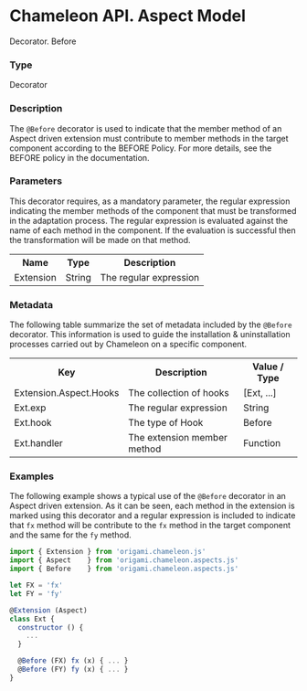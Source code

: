 # Chameleon API. Aspect Model

<p class="lead">Decorator. Before</p>

### Type

Decorator

### Description

The `@Before` decorator is used to indicate that the member method of an Aspect driven extension must contribute to member methods in the target component according to the BEFORE Policy. For more details, see the BEFORE policy in the documentation.

### Parameters

This decorator requires, as a mandatory parameter, the regular expression indicating the member methods of the component that must be transformed in the adaptation process. The regular expression is evaluated against the name of each method in the component. If the evaluation is successful then the transformation will be made on that method.

<table>
  <tr>
    <th>Name</th>
    <th>Type</th>
    <th>Description</th>
  </tr>
  <tr>
    <td>Extension</td>
    <td>String</td>
    <td>The regular expression</td>
  </tr>
</table>


### Metadata

The following table summarize the set of metadata included by the `@Before` decorator. This information is used to guide the installation & uninstallation processes carried out by Chameleon on a specific component.

<table>
  <tr>
    <th>Key</th>
    <th>Description</th>
    <th>Value / Type</th>
  </tr>
  <tr>
    <td>Extension.Aspect.Hooks</td>
    <td>The collection of hooks</td>
    <td>[Ext, ...]</td>
  </tr>
  <tr>
    <td>Ext.exp</td>
    <td>The regular expression</td>
    <td>String</td>
  </tr>
  <tr>
    <td>Ext.hook</td>
    <td>The type of Hook</td>
    <td>Before</td>
  </tr>
  <tr>
    <td>Ext.handler</td>
    <td>The extension member method</td>
    <td>Function</td>
  </tr>
</table>

### Examples

The following example shows a typical use of the `@Before` decorator in an Aspect driven extension. As it can be seen, each method in the extension is marked using this decorator and a regular expression is included to indicate that `fx` method will be contribute to the `fx` method in the target component and the same for the `fy` method.

```Javascript
import { Extension } from 'origami.chameleon.js'
import { Aspect    } from 'origami.chameleon.aspects.js'
import { Before    } from 'origami.chameleon.aspects.js'

let FX = 'fx'
let FY = 'fy'

@Extension (Aspect)
class Ext {
  constructor () {
    ...
  }

  @Before (FX) fx (x) { ... }
  @Before (FY) fy (x) { ... }
}
```
